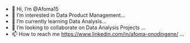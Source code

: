 - 👋 Hi, I’m @Afoma15
- 👀 I’m interested in Data Product Management...
- 🌱 I’m currently learning Data Analysis...
- 💞️ I’m looking to collaborate on Data Analysis Projects ...
- 📫 How to reach me https://www.linkedin.com/in/afoma-onodingene/ ...

<!---
Affy157/Affy157 is a ✨ special ✨ repository because its `README.md` (this file) appears on your GitHub profile.
You can click the Preview link to take a look at your changes.
--->
